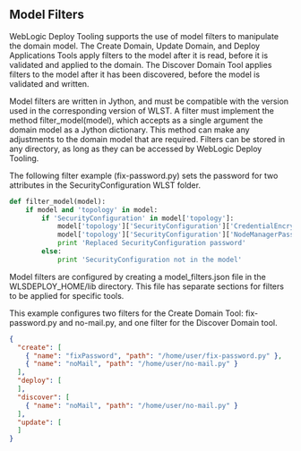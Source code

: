 ## Model Filters

WebLogic Deploy Tooling supports the use of model filters to manipulate the domain model. The Create Domain, Update Domain, and Deploy Applications Tools apply filters to the model after it is read, before it is validated and applied to the domain. The Discover Domain Tool applies filters to the model after it has been discovered, before the model is validated and written.

Model filters are written in Jython, and must be compatible with the version used in the corresponding version of WLST. A filter must implement the method filter_model(model), which accepts as a single argument the domain model as a Jython dictionary. This method can make any adjustments to the domain model that are required. Filters can be stored in any directory, as long as they can be accessed by WebLogic Deploy Tooling.
 
The following filter example (fix-password.py) sets the password for two attributes in the SecurityConfiguration WLST folder.

```python
def filter_model(model):
	if model and 'topology' in model:
		if 'SecurityConfiguration' in model['topology']:
			model['topology']['SecurityConfiguration']['CredentialEncrypted'] = 'welcome1'
			model['topology']['SecurityConfiguration']['NodeManagerPasswordEncrypted'] = 'welcome1'
			print 'Replaced SecurityConfiguration password'
		else:
			print 'SecurityConfiguration not in the model'
```

Model filters are configured by creating a model_filters.json file in the WLSDEPLOY_HOME/lib directory. This file has separate sections for filters to be applied for specific tools.
 
This example configures two filters for the Create Domain Tool: fix-password.py and no-mail.py, and one filter for the Discover Domain tool.

```json
{
  "create": [
    { "name": "fixPassword", "path": "/home/user/fix-password.py" },
    { "name": "noMail", "path": "/home/user/no-mail.py" }
  ],
  "deploy": [
  ],
  "discover": [
    { "name": "noMail", "path": "/home/user/no-mail.py" }
  ],
  "update": [
  ]
}
```

